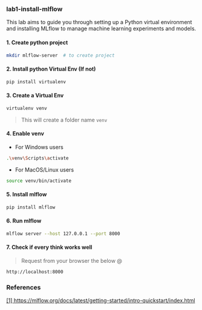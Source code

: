 ### lab1-install-mlflow
This lab aims to guide you through setting up a Python virtual environment and installing MLflow to manage machine learning experiments and models.


#### 1. Create python project

```bash
mkdir mlflow-server  # to create project
```

#### 2. Install python Virtual Env (If not)

```bash
pip install virtualenv
```

#### 3. Create a Virtual Env

```bash
virtualenv venv
```

> This will create a folder name `venv`


#### 4. Enable venv

- For Windows users

```bash
.\venv\Scripts\activate
```

- For MacOS/Linux users

```bash
source venv/bin/activate
```

#### 5. Install mlflow

```bash
pip install mlflow
```

#### 6. Run mlflow

```bash
mlflow server --host 127.0.0.1 --port 8000
```

#### 7. Check if every think works well

> Request from your browser the below @

```bash
http://localhost:8000
```

### References
[[1] https://mlflow.org/docs/latest/getting-started/intro-quickstart/index.html ](https://mlflow.org/docs/latest/getting-started/intro-quickstart/index.html)


